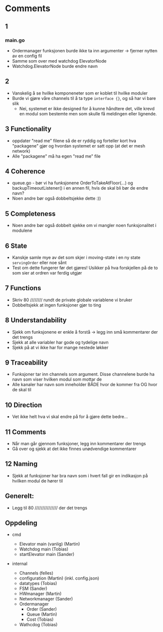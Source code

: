 # Comments

## 1
### main.go
* Ordermanager funksjonen burde ikke ta inn argumenter -> fjerner nytten av en 
config fil
* Samme som over med watchdog ElevatorNode
* Watchdog.ElevatorNode burde endre navn

## 2
* Vanskelig å se hvilke komponeneter som er koblet til hvilke moduler
* Burde vi gjøre våre channels til å ta type `interface {}`, og så har vi bare 
slik
    * Nei, systemet er ikke designed for å kunne håndtere det, ville krevd en modul som bestemte men som skulle få meldingen eller lignende.

## 3 Functionality
* oppdater "read me" filene så de er ryddig og forteller kort hva "packagene" gjør
og hvordan systemet er satt opp (at det er mesh network)
* Alle "packagene" må ha egen "read me" file

## 4 Coherence
* queue.go - bør vi ha funksjonene OrderToTakeAtFloor(...) og backupTimeoutListener() 
i en annen fil, hvis de skal bli bør de endre navn?
* Noen andre bør også dobbeltsjekke dette :))

## 5 Completeness
* Noen andre bør også dobbelt sjekke om vi mangler noen funksjonalitet i modulene

## 6 State 
* Kanskje samle mye av det som skjer i moving-state i en ny state `servingOrder`
eller noe sånt
* Test om dette fungerer før det gjøres! Usikker på hva forskjellen på de to som 
sier at ordren var ferdig utgjør

## 7 Functions
* Skriv 80 //////// rundt de private globale variablene vi bruker
* Dobbeltsjekk at ingen funksjoner gjør to ting

## 8 Understandability
* Sjekk om funksjonene er enkle å forstå -> legg inn små kommentarer der det 
trengs
* Sjekk at alle variabler har gode og tydelige navn
* Sjekk på at vi ikke har for mange nestede løkker

## 9 Traceability
* Funksjoner tar inn channels som argument. Disse channelene burde ha navn som
viser hvilken modul som mottar de
* Alle kanaler har navn som inneholder BÅDE hvor de kommer fra OG hvor de skal til

## 10 Direction
* Vet ikke helt hva vi skal endre på for å gjøre dette bedre...

## 11 Comments
* Når man går gjennom funksjoner, legg inn kommentarer der trengs
* Gå over og sjekk at det ikke finnes unødvendige kommentarer

## 12 Naming
* Sjekk at funksjoner har bra navn som i hvert fall gir en indikasjon på hvilken
modul de hører til

## Generelt:
* Legg til 80 /////////////// der det trengs

## Oppdeling

* cmd
    * Elevator main (vanlig) (Martin)
    * Watchdog main (Tobias)
    * startElevator main (Sander)

* internal
    * Channels (felles)
    * configuration (Martin) (inkl. config.json)
    * datatypes (Tobias)
    * FSM (Sander)
    * HWmanager (Martin)
    * Networkmanager (Sander)
    * Ordermanager
        * Order (Sander)
        * Queue (Martin)
        * Cost (Tobias)
    * Wathcdog (Tobias)